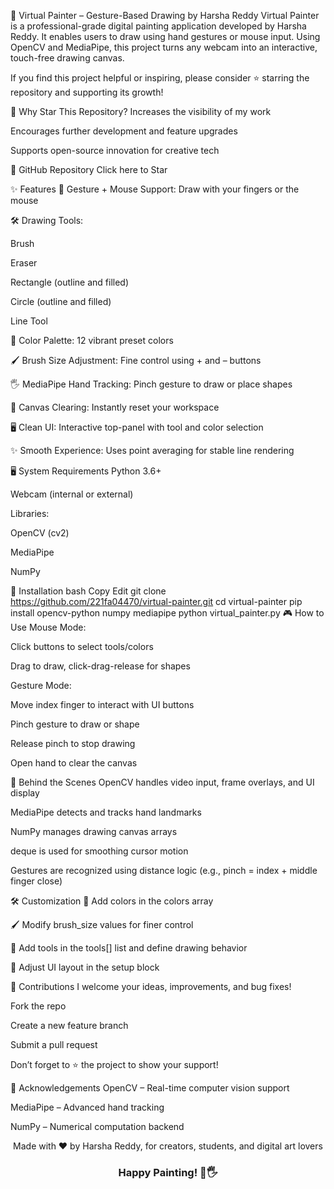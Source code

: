 🎨 Virtual Painter – Gesture-Based Drawing by Harsha Reddy
Virtual Painter is a professional-grade digital painting application developed by Harsha Reddy. It enables users to draw using hand gestures or mouse input. Using OpenCV and MediaPipe, this project turns any webcam into an interactive, touch-free drawing canvas.

If you find this project helpful or inspiring, please consider ⭐ starring the repository and supporting its growth!

🌟 Why Star This Repository?
Increases the visibility of my work

Encourages further development and feature upgrades

Supports open-source innovation for creative tech

🔗 GitHub Repository
Click here to Star

✨ Features
🧠 Gesture + Mouse Support: Draw with your fingers or the mouse

🛠️ Drawing Tools:

Brush

Eraser

Rectangle (outline and filled)

Circle (outline and filled)

Line Tool

🎨 Color Palette: 12 vibrant preset colors

🖌️ Brush Size Adjustment: Fine control using + and – buttons

🖐️ MediaPipe Hand Tracking: Pinch gesture to draw or place shapes

🧼 Canvas Clearing: Instantly reset your workspace

🖥️ Clean UI: Interactive top-panel with tool and color selection

✨ Smooth Experience: Uses point averaging for stable line rendering

🖥️ System Requirements
Python 3.6+

Webcam (internal or external)

Libraries:

OpenCV (cv2)

MediaPipe

NumPy

🔧 Installation
bash
Copy
Edit
git clone https://github.com/221fa04470/virtual-painter.git
cd virtual-painter
pip install opencv-python numpy mediapipe
python virtual_painter.py
🎮 How to Use
Mouse Mode:

Click buttons to select tools/colors

Drag to draw, click-drag-release for shapes

Gesture Mode:

Move index finger to interact with UI buttons

Pinch gesture to draw or shape

Release pinch to stop drawing

Open hand to clear the canvas

🧠 Behind the Scenes
OpenCV handles video input, frame overlays, and UI display

MediaPipe detects and tracks hand landmarks

NumPy manages drawing canvas arrays

deque is used for smoothing cursor motion

Gestures are recognized using distance logic (e.g., pinch = index + middle finger close)

🛠️ Customization
🎨 Add colors in the colors array

🖌️ Modify brush_size values for finer control

🧰 Add tools in the tools[] list and define drawing behavior

📐 Adjust UI layout in the setup block

🤝 Contributions
I welcome your ideas, improvements, and bug fixes!

Fork the repo

Create a new feature branch

Submit a pull request

Don’t forget to ⭐ the project to show your support!

🙏 Acknowledgements
OpenCV – Real-time computer vision support

MediaPipe – Advanced hand tracking

NumPy – Numerical computation backend

<p align="center">Made with ❤️ by Harsha Reddy, for creators, students, and digital art lovers</p> <h3 align="center">Happy Painting! 🎨🖐️</h3>
